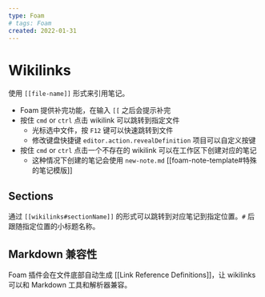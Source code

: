 ```yaml
---
type: Foam
# tags: Foam
created: 2022-01-31
---
```


# Wikilinks

使用 `[[file-name]]` 形式来引用笔记。

- Foam 提供补完功能，在输入 `[[` 之后会提示补完
- 按住 `cmd` or `ctrl` 点击 wikilink 可以跳转到指定文件
  - 光标选中文件，按 `F12` 键可以快速跳转到文件
  - 修改键盘快捷键 `editor.action.revealDefinition` 项目可以自定义按键
- 按住 `cmd` or `ctrl` 点击一个不存在的 wikilink 可以在工作区下创建对应的笔记
  - 这种情况下创建的笔记会使用 `new-note.md` [[foam-note-template#特殊的笔记模版]]

## Sections

通过 `[[wikilinks#sectionName]]` 的形式可以跳转到对应笔记到指定位置。`#` 后跟随指定位置的小标题名称。

## Markdown 兼容性

Foam 插件会在文件底部自动生成 [[Link Reference Definitions]]，让 wikilinks 可以和 Markdown 工具和解析器兼容。
